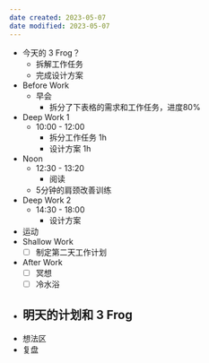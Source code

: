 ```yaml
---
date created: 2023-05-07 
date modified: 2023-05-07
---
```

- 今天的 3 Frog？
	- 拆解工作任务
	- 完成设计方案
- Before Work
	- 早会
		- 拆分了下表格的需求和工作任务，进度80%
- Deep Work 1
	- 10:00 - 12:00
		- 拆分工作任务 1h
		- 设计方案 1h
- Noon
	- 12:30 - 13:20
		- 阅读
	- 5分钟的肩颈改善训练
- Deep Work 2
	- 14:30 - 18:00
		- 设计方案
- 运动
- Shallow Work
	- [ ] 制定第二天工作计划
- After Work
	- [ ] 冥想
	- [ ] 冷水浴
- 明天的计划和 3 Frog
	- 
- 想法区
- 复盘
